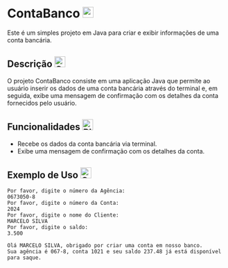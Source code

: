 # ContaBanco <img src="https://raw.githubusercontent.com/Tarikul-Islam-Anik/Animated-Fluent-Emojis/master/Emojis/Objects/Dollar%20Banknote.png" alt="Dollar Banknote" width="25" height="25" />

Este é um simples projeto em Java para criar e exibir informações de uma conta bancária.

## Descrição <img src="https://raw.githubusercontent.com/Tarikul-Islam-Anik/Animated-Fluent-Emojis/master/Emojis/Objects/Coin.png" alt="Coin" width="25" height="25" />

O projeto ContaBanco consiste em uma aplicação Java que permite ao usuário inserir os dados de uma conta bancária através do terminal e, em seguida, exibe uma mensagem de confirmação com os detalhes da conta fornecidos pelo usuário.

## Funcionalidades <img src="https://raw.githubusercontent.com/Tarikul-Islam-Anik/Animated-Fluent-Emojis/master/Emojis/Symbols/Play%20Button.png" alt="Play Button" width="25" height="25" />

- Recebe os dados da conta bancária via terminal.
- Exibe uma mensagem de confirmação com os detalhes da conta.



## Exemplo de Uso <img src="https://raw.githubusercontent.com/Tarikul-Islam-Anik/Animated-Fluent-Emojis/master/Emojis/Symbols/Check%20Mark%20Button.png" alt="Check Mark Button" width="25" height="25" />

```
Por favor, digite o número da Agência:
0673050-8
Por favor, digite o número da Conta:
2024
Por favor, digite o nome do Cliente:
MARCELO SILVA
Por favor, digite o saldo:
3.500
```

```
Olá MARCELO SILVA, obrigado por criar uma conta em nosso banco.
Sua agência é 067-8, conta 1021 e seu saldo 237.48 já está disponível para saque.
```




